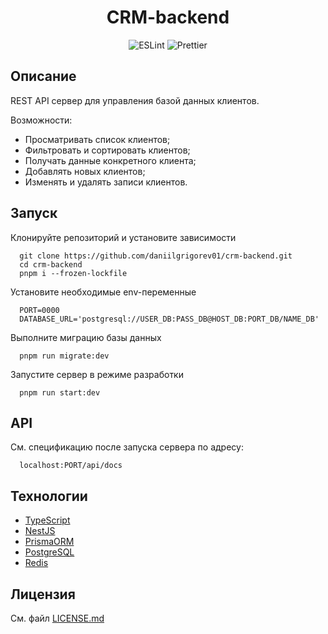 <h1 align="center">CRM-backend</h1>

<div align="center">
  <img alt="ESLint" src="https://img.shields.io/badge/ESLint-4b3263?style=flat&logo=eslint&logoColor=white">
  <img alt="Prettier" src="https://img.shields.io/badge/Prettier-3658a5?style=flat&logo=prettier&logoColor=f7b93e">
</div>

## Описание

REST API сервер для управления базой данных клиентов.

Возможности:

- Просматривать список клиентов;
- Фильтровать и сортировать клиентов;
- Получать данные конкретного клиента;
- Добавлять новых клиентов;
- Изменять и удалять записи клиентов.

## Запуск

Клонируйте репозиторий и установите зависимости

```
  git clone https://github.com/daniilgrigorev01/crm-backend.git
  cd crm-backend
  pnpm i --frozen-lockfile
```

Установите необходимые env-переменные

```
  PORT=0000
  DATABASE_URL='postgresql://USER_DB:PASS_DB@HOST_DB:PORT_DB/NAME_DB'
```

Выполните миграцию базы данных

```
  pnpm run migrate:dev
```

Запустите сервер в режиме разработки

```
  pnpm run start:dev
```

## API

См. спецификацию после запуска сервера по адресу:

```
  localhost:PORT/api/docs
```

## Технологии

- [TypeScript](https://www.typescriptlang.org/)
- [NestJS](https://nestjs.com/)
- [PrismaORM](https://www.prisma.io/orm)
- [PostgreSQL](https://www.postgresql.org/)
- [Redis](https://redis.io/)

## Лицензия

См. файл [LICENSE.md](LICENSE.md)
